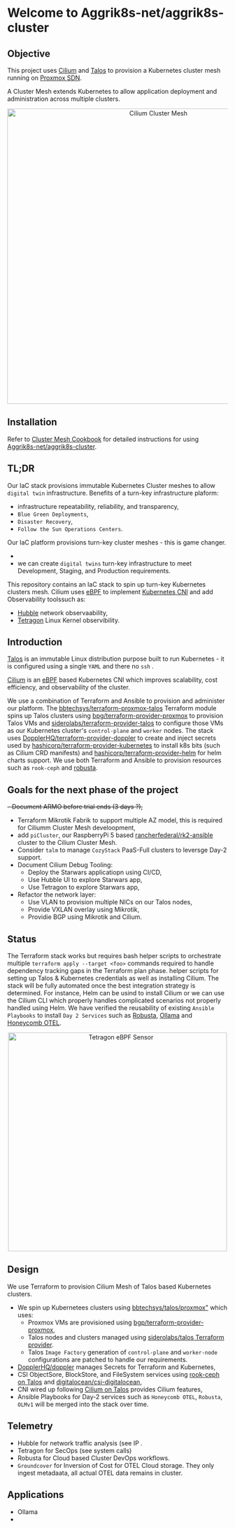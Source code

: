 # Welcome to Aggrik8s-net/aggrik8s-cluster 
## Objective
This project uses [Cilium](https://cilium.io/use-cases/cluster-mesh/) and [Talos](https://www.talos.dev) to provision a  Kubernetes cluster mesh running on [Proxmox SDN](https://pve.proxmox.com/pve-docs/chapter-pvesdn.html).

A Cluster Mesh extends Kubernetes to allow application deployment and administration across multiple clusters.
<p align="center">
  <img src="https://cdn.sanity.io/images/xinsvxfu/production/52945d699a34350e33de7dc1d85182ae37b0715e-1600x938.png?auto=format&q=80&fit=clip&w=2560" width="675" title="Cilium Cluster Mesh">
</p>

## Installation
Refer to [Cluster Mesh Cookbook](./CLUSTER_COOKBOOK.md) for detailed instructions for using [Aggrik8s-net/aggrik8s-cluster](https://github.com/Aggrik8s-net/aggrik8s-cluster/tree/main/terraform).

## TL;DR
Our IaC stack provisions immutable Kubernetes Cluster meshes to allow `digital twin` infrastructure.
Benefits of a turn-key infrastructure plaform:
- infrastructure repeatability, reliability, and transparency,
- `Blue Green Deployments`,
- `Disaster Recovery`,
- `Follow the Sun Operations Centers`.

Our IaC platform provisions turn-key cluster meshes - this is game changer.

- 
- we can create `digital twins` turn-key infrastructure to meet Development, Staging, and Production requirements.

This repository contains an IaC stack to spin up turn-key Kubernetes clusters mesh. 
Cilium uses [eBPF](.) to implement [Kubernetes CNI](https://github.com/containernetworking/cni) and add Observability toolssuch as:
- [Hubble](https://github.com/cilium/hubble) network observaability,
- [Tetragon](https://github.com/cilium/tetragon) Linux Kernel observibility.
## Introduction
[Talos](https://github.com/siderolabs/talos) is an immutable Linux distribution purpose built to run Kubernetes - it is configured using a single `YAML` and there no `ssh` . 

[Cilium](https://github.com/cilium/cilium) is an [eBPF](https://ebpf.io/) based Kubernetes CNI which improves scalability, cost efficiency, and observability of the cluster.

We use a combination of Terraform and Ansible to provision and administer our platform. 
The [bbtechsys/terraform-proxmox-talos](https://github.com/bbtechsys/terraform-proxmox-talos) Terraform module spins up Talos clusters using [bpg/terraform-provider-proxmox](https://github.com/bpg/terraform-provider-proxmox) to provision Talos VMs and [siderolabs/terraform-provider-talos](https://github.com/siderolabs/terraform-provider-talos) to configure those VMs as our Kubernetes cluster's `control-plane` and `worker` nodes.
The stack uses [DopplerHQ/terraform-provider-doppler](https://github.com/DopplerHQ/terraform-provider-doppler) to create and inject secrets used by [hashicorp/terraform-provider-kubernetes](https://github.com/hashicorp/terraform-provider-kubernetes) to install k8s bits (such as Cilium CRD manifests) and [hashicorp/terraform-provider-helm](https://github.com/hashicorp/terraform-provider-helm) for helm charts support. We use both Terraform and Ansible to provision resources such as `rook-ceph` and [robusta](https://home.robusta.dev/).


## Goals for the next phase of the project
~~- Document ARMO before trial ends (3 days ?),~~
- Terraform Mikrotik Fabrik to support multiple AZ model, this is required for Ciliumm Cluster Mesh develoopment, 
- add `piCluster`, our RaspberryPi 5 based [rancherfederal/rk2-ansible](https://github.com/rancherfederal/rke2-ansible) cluster to the Cilium Cluster Mesh.
- Consider `talm` to manage `CozyStack` PaaS-Full clusters to leversge Day-2 support.
- Document Cilium Debug Tooling:
  - Deploy the Starwars applicatiopn using CI/CD,
  - Use Hubble UI to explore Starwars app,
  - Use Tetragon to explore Starwars app,
- Refactor the network layer:
    - Use VLAN to provision multiple NICs on our Talos nodes,
    - Provide VXLAN overlay using Mikrotik,
    - Providie BGP using Mikrotik and Cilium.

## Status
The Terraform stack works but requires bash helper scripts to orchestrate multiple `terraform apply --target <foo>` commands required to handle dependency tracking gaps in the Terraform plan phase.  helper scripts for setting up Talos & Kubernetes credentials as well as installing Cilium.
The stack will be fully automated once the best integration strategy is determined. For instance, Helm can be usind to install Cilium or we can use the Cilium CLI which properly handles complicated scenarios not properly handled using Helm.
We have verified the reusability of existing `Ansible Playbooks` to install `Day 2 Services` such as [Robusta](https://docs.robusta.dev/master/#), [Ollama](https://ollama.com) and [Honeycomb OTEL](https://docs.honeycomb.io/send-data/opentelemetry/collector/).





<p align="center">
  <img src="https://tetragon.io/images/smart_observability.png" width="500" title="Tetragon eBPF Sensor">
</p>


## Design
We use Terraform to provision Cilium Mesh of Talos based Kubernetes clusters.
- We spin up Kubernetees clusters using [bbtechsys/talos/proxmox"](https://registry.terraform.io/modules/bbtechsys/talos/proxmox/latest) which uses:
  - Proxmox VMs are provisioned using [bgp/terraform-provider-proxmox](https://github.com/bpg/terraform-provider-proxmox),
  - Talos nodes and clusters managed using [siderolabs/talos Terraform provider](https://registry.terraform.io/providers/siderolabs/talos/0.9.0-alpha.0).
  - Talos `Image Factory` generation of `control-plane` and `worker-node` configurations are patched to handle our requirements.
- [DopplerHQ/doppler](https://registry.terraform.io/providers/DopplerHQ/doppler/latest/docs) manages Secrets for Terraform and Kubernetes,
- CSI ObjectSore, BlockStore, and FileSystem services using [rook-ceph on Talos](https://www.talos.dev/v1.10/kubernetes-guides/configuration/ceph-with-rook/) and [digitalocean/csi-digitalocean](https://github.com/digitalocean/csi-digitalocean),
- CNI wired up following [Cilium on Talos](https://www.talos.dev/v1.10/kubernetes-guides/network/deploying-cilium/) provides Cilium features, 
- Ansible Playbooks for Day-2 services such as `Honeycomb OTEL`, `Robusta`, `OLMv1` will be merged into the stack over time.
## Telemetry
- Hubble for network traffic analysis (see IP .
- Tetragon for SecOps (see system calls)
- Robusta for Cloud based Cluster DevOps workflows.
- `Groundcover` for Inversion of Cost for OTEL Cloud storage. They only ingest metadaata, all actual OTEL data remains in cluster.
## Applications
- Ollama
- 
